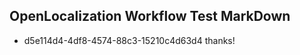 ## OpenLocalization Workflow Test MarkDown
* d5e114d4-4df8-4574-88c3-15210c4d63d4 thanks!

<!--HONumber=Aug16_HO2-->


